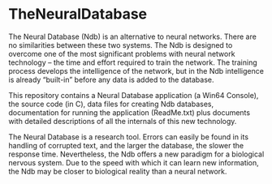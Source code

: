 # TheNeuralDatabase
The Neural Database (Ndb) is an alternative to neural networks. There are no similarities between
these two systems. The Ndb is designed to overcome one of the most significant problems with neural
network technology – the time and effort required to train the network. The training process develops
the intelligence of the network, but in the Ndb intelligence is already “built-in” before any data is
added to the database.

This repository contains a Neural Database application (a Win64 Console), the source code (in C),
data files for creating Ndb databases, documentation for running the application (ReadMe.txt) plus
documents with detailed descriptions of all the internals of this new technology.

The Neural Database is a research tool. Errors can easily be found in its handling of corrupted text,
and the larger the database, the slower the response time. Nevertheless, the Ndb offers a new paradigm
for a biological nervous system. Due to the speed with which it can learn new information, the Ndb may
be closer to biological reality than a neural network.
